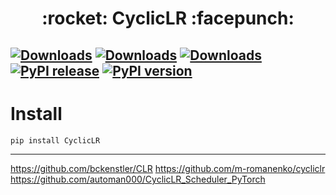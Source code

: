 <h1 align = "center">:rocket: CyclicLR :facepunch:</h1>

[![Downloads](http://pepy.tech/badge/CyclicLR)](http://pepy.tech/project/CyclicLR)
[![Downloads](https://pepy.tech/badge/CyclicLR/month)](https://pepy.tech/project/CyclicLR/month)
[![Downloads](https://pepy.tech/badge/CyclicLR/week)](https://pepy.tech/project/CyclicLR/week)
[![PyPI release](https://img.shields.io/pypi/v/CyclicLR.svg)](https://pypi.python.org/pypi/CyclicLR)
[![PyPI version](https://img.shields.io/pypi/pyversions/CyclicLR.svg)](https://pypi.python.org/pypi/CyclicLR)
---

# Install
```sh
pip install CyclicLR
```

---
https://github.com/bckenstler/CLR
https://github.com/m-romanenko/cycliclr
https://github.com/automan000/CyclicLR_Scheduler_PyTorch
